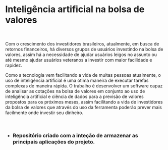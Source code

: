 <h1> Inteligência artificial na bolsa de valores </h1>
<br/>
<p>
Com o crescimento dos investidores brasileiros, atualmente, em busca de retornos financeiros, há diversos grupos de usuários investindo na bolsa de valores, assim há a necessidade de ajudar usuários leigos no assunto ou até mesmo ajudar usuários veteranos a investir com maior facilidade e rapidez.
</p>
<p>
Como a tecnologia vem facilitando a vida de muitas pessoas atualmente, o uso de inteligência artificial é uma ótima maneira de executar tarefas complexas de maneira rápida. O trabalho é desenvolver um software capaz de analisar as cotações na bolsa de valores em conjunto ao uso de inteligência artificial e ciência de dados para a previsão de valores propostos para os próximos meses, assim facilitando a vida de investidores da bolsa de valores que através do uso da ferramenta poderão prever mais facilmente onde investir seu dinheiro.
</p>
<br/>
<ul>
<li><h3>Repositório criado com a inteção de armazenar as principais aplicações do projeto.</h3></li>
</ul>
